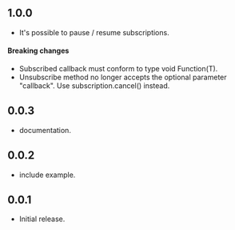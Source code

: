 ## 1.0.0
* It's possible to pause / resume subscriptions.
#### Breaking changes
* Subscribed callback must conform to type void Function(T).
* Unsubscribe method no longer accepts the optional parameter "callback". Use subscription.cancel() instead.
## 0.0.3
* documentation.
## 0.0.2
* include example.
## 0.0.1
* Initial release.